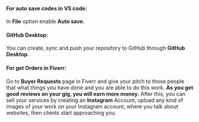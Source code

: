 #### **For auto save codes in VS code:**
In **File** option enable **Auto save.** 

#### **GitHub Desktop:**
You can create, sync and push your repository to GitHub through **GitHub Desktop.**

#### **For get Orders in Fiverr:**
Go to **Buyer Requests** page in Fiverr and give your pitch to those people that what things you have done and you are able to do this work.
**As you get good reviews on your gig, you will earn more money.**
After this, you can sell your services by creating an **Instagram** Account, upload any kind of images of your work on your Instagram account, where you talk about websites, then clients start approaching you.

